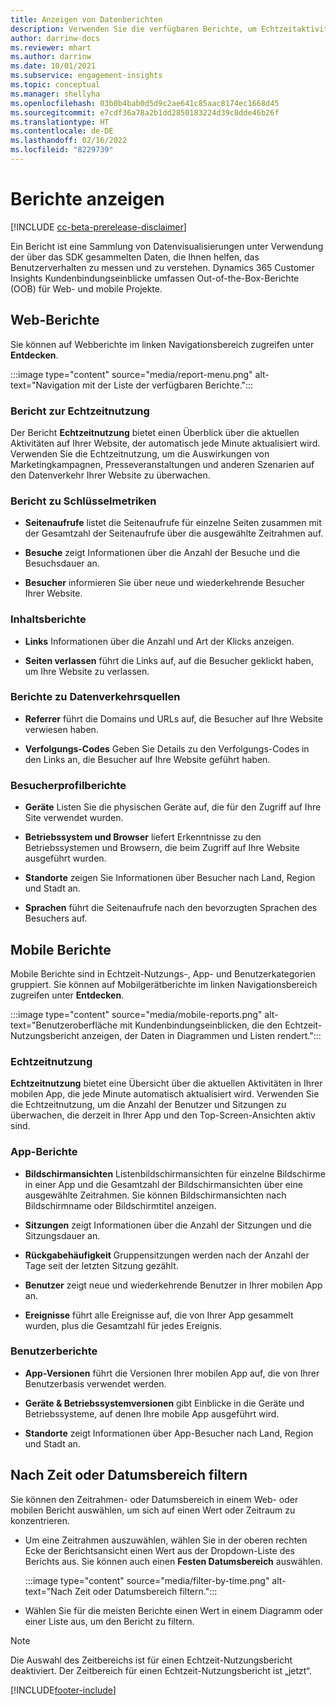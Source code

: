 ```yaml
---
title: Anzeigen von Datenberichten
description: Verwenden Sie die verfügbaren Berichte, um Echtzeitaktivitäten auf Ihrer Website anzuzeigen.
author: darrinw-docs
ms.reviewer: mhart
ms.author: darrinw
ms.date: 10/01/2021
ms.subservice: engagement-insights
ms.topic: conceptual
ms.manager: shellyha
ms.openlocfilehash: 03b0b4bab0d5d9c2ae641c85aac8174ec1668d45
ms.sourcegitcommit: e7cdf36a78a2b1dd2850183224d39c8dde46b26f
ms.translationtype: HT
ms.contentlocale: de-DE
ms.lasthandoff: 02/16/2022
ms.locfileid: "8229739"
---
```

# <a name="view-reports"></a>Berichte anzeigen

[!INCLUDE [cc-beta-prerelease-disclaimer](includes/cc-beta-prerelease-disclaimer.md)]

Ein Bericht ist eine Sammlung von Datenvisualisierungen unter Verwendung der über das SDK gesammelten Daten, die Ihnen helfen, das Benutzerverhalten zu messen und zu verstehen. Dynamics 365 Customer Insights Kundenbindungseinblicke umfassen Out-of-the-Box-Berichte (OOB) für Web- und mobile Projekte.  

## <a name="web-reports"></a>Web-Berichte

Sie können auf Webberichte im linken Navigationsbereich zugreifen unter **Entdecken**.

:::image type="content" source="media/report-menu.png" alt-text="Navigation mit der Liste der verfügbaren Berichte.":::

### <a name="real-time-usage-report"></a>Bericht zur Echtzeitnutzung

Der Bericht **Echtzeitnutzung** bietet einen Überblick über die aktuellen Aktivitäten auf Ihrer Website, der automatisch jede Minute aktualisiert wird. Verwenden Sie die Echtzeitnutzung, um die Auswirkungen von Marketingkampagnen, Presseveranstaltungen und anderen Szenarien auf den Datenverkehr Ihrer Website zu überwachen.

### <a name="key-metrics-reports"></a>Bericht zu Schlüsselmetriken

- **Seitenaufrufe** listet die Seitenaufrufe für einzelne Seiten zusammen mit der Gesamtzahl der Seitenaufrufe über die ausgewählte Zeitrahmen auf.

- **Besuche** zeigt Informationen über die Anzahl der Besuche und die Besuchsdauer an.

- **Besucher** informieren Sie über neue und wiederkehrende Besucher Ihrer Website.

### <a name="content-reports"></a>Inhaltsberichte

- **Links** Informationen über die Anzahl und Art der Klicks anzeigen.

- **Seiten verlassen** führt die Links auf, auf die Besucher geklickt haben, um Ihre Website zu verlassen.

### <a name="traffic-sources-reports"></a>Berichte zu Datenverkehrsquellen

- **Referrer** führt die Domains und URLs auf, die Besucher auf Ihre Website verwiesen haben.

- **Verfolgungs-Codes** Geben Sie Details zu den Verfolgungs-Codes in den Links an, die Besucher auf Ihre Website geführt haben.

### <a name="visitor-profiles-reports"></a>Besucherprofilberichte

- **Geräte** Listen Sie die physischen Geräte auf, die für den Zugriff auf Ihre Site verwendet wurden.

- **Betriebssystem und Browser** liefert Erkenntnisse zu den Betriebssystemen und Browsern, die beim Zugriff auf Ihre Website ausgeführt wurden.

- **Standorte** zeigen Sie Informationen über Besucher nach Land, Region und Stadt an.

- **Sprachen** führt die Seitenaufrufe nach den bevorzugten Sprachen des Besuchers auf.

## <a name="mobile-reports"></a>Mobile Berichte

Mobile Berichte sind in Echtzeit-Nutzungs-, App- und Benutzerkategorien gruppiert. Sie können auf Mobilgerätberichte im linken Navigationsbereich zugreifen unter **Entdecken**.   

:::image type="content" source="media/mobile-reports.png" alt-text="Benutzeroberfläche mit Kundenbindungseinblicken, die den Echtzeit-Nutzungsbericht anzeigen, der Daten in Diagrammen und Listen rendert.":::   

### <a name="real-time-usage"></a>Echtzeitnutzung

**Echtzeitnutzung** bietet eine Übersicht über die aktuellen Aktivitäten in Ihrer mobilen App, die jede Minute automatisch aktualisiert wird. Verwenden Sie die Echtzeitnutzung, um die Anzahl der Benutzer und Sitzungen zu überwachen, die derzeit in Ihrer App und den Top-Screen-Ansichten aktiv sind.

### <a name="app-reports"></a>App-Berichte

- **Bildschirmansichten** Listenbildschirmansichten für einzelne Bildschirme in einer App und die Gesamtzahl der Bildschirmansichten über eine ausgewählte Zeitrahmen. Sie können Bildschirmansichten nach Bildschirmname oder Bildschirmtitel anzeigen.

- **Sitzungen** zeigt Informationen über die Anzahl der Sitzungen und die Sitzungsdauer an.

- **Rückgabehäufigkeit** Gruppensitzungen werden nach der Anzahl der Tage seit der letzten Sitzung gezählt.

- **Benutzer** zeigt neue und wiederkehrende Benutzer in Ihrer mobilen App an.

- **Ereignisse** führt alle Ereignisse auf, die von Ihrer App gesammelt wurden, plus die Gesamtzahl für jedes Ereignis.

### <a name="user-reports"></a>Benutzerberichte

- **App-Versionen** führt die Versionen Ihrer mobilen App auf, die von Ihrer Benutzerbasis verwendet werden.

- **Geräte & Betriebssystemversionen** gibt Einblicke in die Geräte und Betriebssysteme, auf denen Ihre mobile App ausgeführt wird.

- **Standorte** zeigt Informationen über App-Besucher nach Land, Region und Stadt an.

## <a name="filter-by-time-or-date-range"></a>Nach Zeit oder Datumsbereich filtern

Sie können den Zeitrahmen- oder Datumsbereich in einem Web- oder mobilen Bericht auswählen, um sich auf einen Wert oder Zeitraum zu konzentrieren. 

- Um eine Zeitrahmen auszuwählen, wählen Sie in der oberen rechten Ecke der Berichtsansicht einen Wert aus der Dropdown-Liste des Berichts aus. Sie können auch einen **Festen Datumsbereich** auswählen. 

  :::image type="content" source="media/filter-by-time.png" alt-text="Nach Zeit oder Datumsbereich filtern.":::   

- Wählen Sie für die meisten Berichte einen Wert in einem Diagramm oder einer Liste aus, um den Bericht zu filtern.

> [!NOTE]
> Die Auswahl des Zeitbereichs ist für einen Echtzeit-Nutzungsbericht deaktiviert. Der Zeitbereich für einen Echtzeit-Nutzungsbericht ist „jetzt“.


[!INCLUDE[footer-include](../includes/footer-banner.md)]
